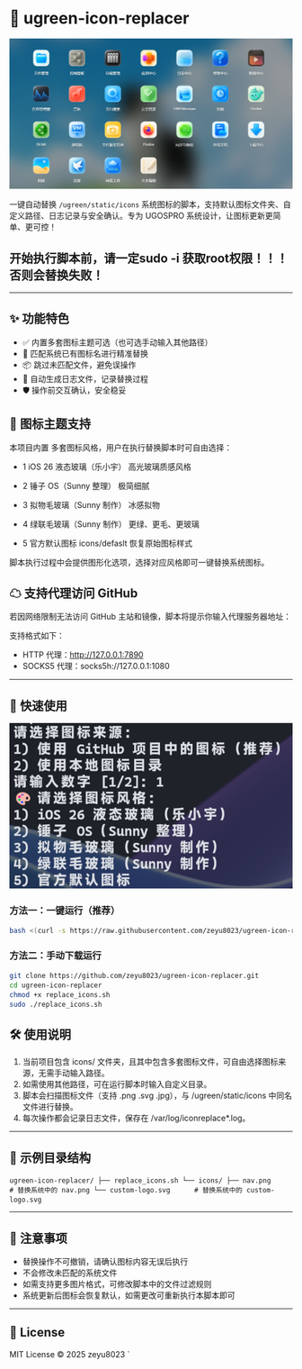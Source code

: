 # 🧊 ugreen-icon-replacer

![image](https://github.com/zeyu8023/ugreen-icon-replacer/blob/879fe65d50d90eb1333f8286a299d9596f14287c/icons/feiniu2.png)

一键自动替换 `/ugreen/static/icons` 系统图标的脚本，支持默认图标文件夹、自定义路径、日志记录与安全确认。专为 UGOSPRO 系统设计，让图标更新更简单、更可控！

## 开始执行脚本前，请一定sudo -i 获取root权限！！！否则会替换失败！

---

## ✨ 功能特色

- ✅ 内置多套图标主题可选（也可选手动输入其他路径）
- 🔄 匹配系统已有图标名进行精准替换
- 📦 跳过未匹配文件，避免误操作
- 📜 自动生成日志文件，记录替换过程
- 🛡 操作前交互确认，安全稳妥


## 🎨 图标主题支持

本项目内置 多套图标风格，用户在执行替换脚本时可自由选择：

- 1  iOS 26 液态玻璃（乐小宇） 高光玻璃质感风格

- 2  锤子 OS（Sunny 整理）   极简细腻

- 3  拟物毛玻璃（Sunny 制作）  冰感拟物

- 4  绿联毛玻璃（Sunny 制作）   更绿、更毛、更玻璃

- 5  官方默认图标  icons/defaslt  恢复原始图标样式

脚本执行过程中会提供图形化选项，选择对应风格即可一键替换系统图标。


## ☁ 支持代理访问 GitHub

若因网络限制无法访问 GitHub 主站和镜像，脚本将提示你输入代理服务器地址：

支持格式如下：

- HTTP 代理：http://127.0.0.1:7890
- SOCKS5 代理：socks5h://127.0.0.1:1080

---

## 🚀 快速使用
![image](https://github.com/zeyu8023/ugreen-icon-replacer/blob/main/icons/wechat_2025-06-26_212946_207.png)

### 方法一：一键运行（推荐）

```bash
bash <(curl -s https://raw.githubusercontent.com/zeyu8023/ugreen-icon-replacer/main/replace_icons.sh)

```



### 方法二：手动下载运行

```bash
git clone https://github.com/zeyu8023/ugreen-icon-replacer.git
cd ugreen-icon-replacer
chmod +x replace_icons.sh
sudo ./replace_icons.sh

```

## 🛠️ 使用说明

1. 当前项目包含 icons/ 文件夹，且其中包含多套图标文件，可自由选择图标来源，无需手动输入路径。
2. 如需使用其他路径，可在运行脚本时输入自定义目录。
3. 脚本会扫描图标文件（支持 .png .svg .jpg），与 /ugreen/static/icons 中同名文件进行替换。
4. 每次操作都会记录日志文件，保存在 /var/log/iconreplace*.log。

---

## 📁 示例目录结构

`
ugreen-icon-replacer/
├── replace_icons.sh
└── icons/
    ├── nav.png              # 替换系统中的 nav.png
    └── custom-logo.svg      # 替换系统中的 custom-logo.svg
`

---

## 🧩 注意事项

- 替换操作不可撤销，请确认图标内容无误后执行
- 不会修改未匹配的系统文件
- 如需支持更多图片格式，可修改脚本中的文件过滤规则
- 系统更新后图标会恢复默认，如需更改可重新执行本脚本即可

---

## 📄 License

MIT License © 2025 zeyu8023
`
